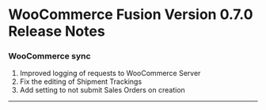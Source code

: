 # WooCommerce Fusion Version 0.7.0 Release Notes

### WooCommerce sync
1. Improved logging of requests to WooCommerce Server
1. Fix the editing of Shipment Trackings
1. Add setting to not submit Sales Orders on creation

---